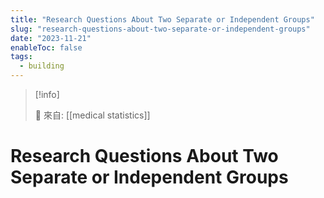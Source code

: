 ```yaml
---
title: "Research Questions About Two Separate or Independent Groups"
slug: "research-questions-about-two-separate-or-independent-groups"
date: "2023-11-21"
enableToc: false
tags:
  - building
---
```


> [!info]
>
> 🌱 來自: [[medical statistics]]

# Research Questions About Two Separate or Independent Groups



